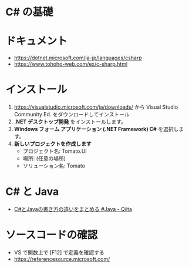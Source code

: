 # C# の基礎
# ドキュメント
- https://dotnet.microsoft.com/ja-jp/languages/csharp
- https://www.tohoho-web.com/ex/c-sharp.html
# インストール
1. https://visualstudio.microsoft.com/ja/downloads/ から Visual Studio Community Ed. をダウンロードしてインストール
2. **.NET デスクトップ開発** をインストールします。
3. **Windows フォーム アプリケーション (.NET Framework) C#** を選択します。
4. **新しいプロジェクトを作成します**
   - プロジェクト名: Tomato.UI
   - 場所: (任意の場所)
   - ソリューション名: Tomato

# C# と Java
- [C#とJavaの書き方の違いをまとめる #Java - Qiita](https://qiita.com/yunomichawan/items/9c9e036383545a74ee6e)

# ソースコードの確認
- VS で関数上で [F12] で定義を確認する
- https://referencesource.microsoft.com/
